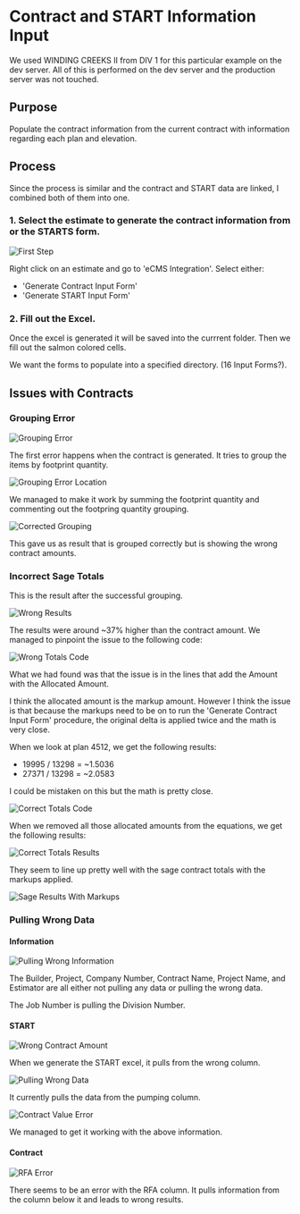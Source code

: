 # Contract and START Information Input

We used WINDING CREEKS II from DIV 1 for this particular example on the dev server. 
All of this is performed on the dev server and the production server was not touched.

## Purpose

Populate the contract information from the current contract with information regarding each plan and elevation.

## Process

Since the process is similar and the contract and START data are linked, I combined both of them into one.

### 1. Select the estimate to generate the contract information from or the STARTS form.

![First Step](./Images/GenerateExcel.png)

Right click on an estimate and go to 'eCMS Integration'.
Select either:
- 'Generate Contract Input Form'
- 'Generate START Input Form'

### 2. Fill out the Excel.

Once the excel is generated it will be saved into the currrent folder.
Then we fill out the salmon colored cells.

We want the forms to populate into a specified directory. (16 Input Forms?).

## Issues with Contracts

### Grouping Error

![Grouping Error](./Images/GroupingError.png)

The first error happens when the contract is generated.
It tries to group the items by footprint quantity.

![Grouping Error Location](./Images/GroupingErrorLocation.png)

We managed to make it work by summing the footprint quantity and commenting out the footpring quantity grouping.

![Corrected Grouping](./Images/CorrectedGrouping.png)

This gave us as result that is grouped correctly but is showing the wrong contract amounts.

### Incorrect Sage Totals

This is the result after the successful grouping.

![Wrong Results](./Images/WrongTotalResult.png)

The results were around ~37% higher than the contract amount.
We managed to pinpoint the issue to the following code:

![Wrong Totals Code](./Images/WrongTotalsCode.png)

What we had found was that the issue is in the lines that add the Amount with the Allocated Amount.

I think the allocated amount is the markup amount. However I think the issue is that because the markups need to be on to run the 'Generate Contract Input Form' procedure, the original delta is applied twice and the math is very close.

When we look at plan 4512, we get the following results:


- 19995 / 13298 = ~1.5036
- 27371 / 13298 = ~2.0583

I could be mistaken on this but the math is pretty close.

![Correct Totals Code](./Images/CorrectedTotalsCode.png)

When we removed all those allocated amounts from the equations, we get the following results:

![Correct Totals Results](./Images/CorrectTotalResults.png)

They seem to line up pretty well with the sage contract totals with the markups applied.

![Sage Results With Markups](./Images/SageResultsWithMarkups.png)

### Pulling Wrong Data

#### Information

![Pulling Wrong Information](./Images/PullingWrongInformation.png)

The Builder, Project, Company Number, Contract Name, Project Name, and Estimator are all either not pulling any data or pulling the wrong data.

The Job Number is pulling the Division Number.

#### START

![Wrong Contract Amount](./Images/WrongContractAmount.png)

When we generate the START excel, it pulls from the wrong column.

![Pulling Wrong Data](./Images/PullingWrongData.png)

It currently pulls the data from the pumping column.

![Contract Value Error](./Images/ContractValueError.png)

We managed to get it working with the above information.

#### Contract

![RFA Error](./Images/RFAError.png)

There seems to be an error with the RFA column.
It pulls information from the column below it and leads to wrong results.




